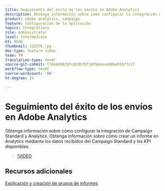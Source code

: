 ```yaml
---
title: Seguimiento del éxito de los envíos en Adobe Analytics
description: Obtenga información sobre cómo configurar la integración de Campaign Standard y Analytics. Obtenga información sobre cómo crear un informe en Analytics mediante los datos recibidos del Campaign Standard y los KPI disponibles.
product: adobe analytics, campaign
feature: Configuración de la aplicación
topics: Integrations
role: Administrator
level: Intermediate
kt: 6526
thumbnail: 332576.jpg
doc-type: feature video
team: TM
translation-type: tm+mt
source-git-commit: f7de649028fc8285f0f18fb64aaa08be91b7fc27
workflow-type: tm+mt
source-wordcount: '96'
ht-degree: 2%

---
```



# Seguimiento del éxito de los envíos en Adobe Analytics

Obtenga información sobre cómo configurar la integración de Campaign Standard y Analytics. Obtenga información sobre cómo crear un informe en Analytics mediante los datos recibidos del Campaign Standard y los KPI disponibles.

>[!VIDEO](https://video.tv.adobe.com/v/332576/?quality=12)

## Recursos adicionales

[Explicación y creación de grupos de informes](https://experienceleague.adobe.com/docs/analytics-learn/tutorials/intro-to-analytics/analytics-basics/understanding-and-creating-report-suites.html?lang=en#intro-to-analytics)
